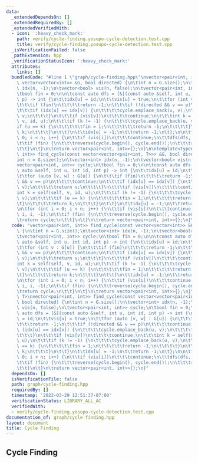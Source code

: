 ```yaml
---
data:
  _extendedDependsOn: []
  _extendedRequiredBy: []
  _extendedVerifiedWith:
  - icon: ':heavy_check_mark:'
    path: verify/cycle-finding.yosupo-cycle-detection.test.cpp
    title: verify/cycle-finding.yosupo-cycle-detection.test.cpp
  _isVerificationFailed: false
  _pathExtension: hpp
  _verificationStatusIcon: ':heavy_check_mark:'
  attributes:
    links: []
  bundledCode: "#line 1 \"graph/cycle-finding.hpp\"\nvector<pair<int, int>> find_cycle(const\
    \ vector<vector<int>> &G, bool directed) {\n\tint n = G.size();\n\tvector<int>\
    \ idx(n, -1);\n\tvector<bool> vis(n, false);\n\tvector<pair<int, int>> cycle;\n\
    \tbool fin = 0;\n\n\tconst auto dfs = [&](const auto &self, int u, int id, int\
    \ p) -> int {\n\t\tidx[u] = id;\n\t\tvis[u] = true;\n\t\tfor (int v : G[u]) {\n\
    \t\t\tif (fin)\n\t\t\t\treturn -1;\n\t\t\tif (!directed && v == p)\n\t\t\t\tcontinue;\n\
    \t\t\tif (idx[u] == idx[v]) {\n\t\t\t\tcycle.emplace_back(u, v);\n\t\t\t\treturn\
    \ v;\n\t\t\t}\n\t\t\tif (vis[v])\n\t\t\t\tcontinue;\n\t\t\tint k = self(self,\
    \ v, id, u);\n\t\t\tif (k != -1) {\n\t\t\t\tcycle.emplace_back(u, v);\n\t\t\t\t\
    if (u == k) {\n\t\t\t\t\tfin = 1;\n\t\t\t\t\treturn -1;\n\t\t\t\t}\n\t\t\t\treturn\
    \ k;\n\t\t\t}\n\t\t}\n\t\tidx[u] = -1;\n\t\treturn -1;\n\t};\n\n\tfor (int i =\
    \ 0; i < n; i++) {\n\t\tif (vis[i])\n\t\t\tcontinue;\n\t\tdfs(dfs, i, i, -1);\n\
    \t\tif (fin) {\n\t\t\treverse(cycle.begin(), cycle.end());\n\t\t\treturn cycle;\n\
    \t\t}\n\t}\n\treturn vector<pair<int, int>>{};\n}\n\ntemplate<typename T>\nvector<pair<int,\
    \ int>> find_cycle(const vector<vector<pair<int, T>>> &G, bool directed) {\n\t\
    int n = G.size();\n\tvector<int> idx(n, -1);\n\tvector<bool> vis(n, false);\n\t\
    vector<pair<int, int>> cycle;\n\tbool fin = 0;\n\n\tconst auto dfs = [&](const\
    \ auto &self, int u, int id, int p) -> int {\n\t\tidx[u] = id;\n\t\tvis[u] = true;\n\
    \t\tfor (auto [v, w] : G[u]) {\n\t\t\tif (fin)\n\t\t\t\treturn -1;\n\t\t\tif (!directed\
    \ && v == p)\n\t\t\t\tcontinue;\n\t\t\tif (idx[u] == idx[v]) {\n\t\t\t\tcycle.emplace_back(u,\
    \ v);\n\t\t\t\treturn v;\n\t\t\t}\n\t\t\tif (vis[v])\n\t\t\t\tcontinue;\n\t\t\t\
    int k = self(self, v, id, u);\n\t\t\tif (k != -1) {\n\t\t\t\tcycle.emplace_back(u,\
    \ v);\n\t\t\t\tif (u == k) {\n\t\t\t\t\tfin = 1;\n\t\t\t\t\treturn -1;\n\t\t\t\
    \t}\n\t\t\t\treturn k;\n\t\t\t}\n\t\t}\n\t\tidx[u] = -1;\n\t\treturn -1;\n\t};\n\
    \n\tfor (int i = 0; i < n; i++) {\n\t\tif (vis[i])\n\t\t\tcontinue;\n\t\tdfs(dfs,\
    \ i, i, -1);\n\t\tif (fin) {\n\t\t\treverse(cycle.begin(), cycle.end());\n\t\t\
    \treturn cycle;\n\t\t}\n\t}\n\treturn vector<pair<int, int>>{};\n}\n"
  code: "vector<pair<int, int>> find_cycle(const vector<vector<int>> &G, bool directed)\
    \ {\n\tint n = G.size();\n\tvector<int> idx(n, -1);\n\tvector<bool> vis(n, false);\n\
    \tvector<pair<int, int>> cycle;\n\tbool fin = 0;\n\n\tconst auto dfs = [&](const\
    \ auto &self, int u, int id, int p) -> int {\n\t\tidx[u] = id;\n\t\tvis[u] = true;\n\
    \t\tfor (int v : G[u]) {\n\t\t\tif (fin)\n\t\t\t\treturn -1;\n\t\t\tif (!directed\
    \ && v == p)\n\t\t\t\tcontinue;\n\t\t\tif (idx[u] == idx[v]) {\n\t\t\t\tcycle.emplace_back(u,\
    \ v);\n\t\t\t\treturn v;\n\t\t\t}\n\t\t\tif (vis[v])\n\t\t\t\tcontinue;\n\t\t\t\
    int k = self(self, v, id, u);\n\t\t\tif (k != -1) {\n\t\t\t\tcycle.emplace_back(u,\
    \ v);\n\t\t\t\tif (u == k) {\n\t\t\t\t\tfin = 1;\n\t\t\t\t\treturn -1;\n\t\t\t\
    \t}\n\t\t\t\treturn k;\n\t\t\t}\n\t\t}\n\t\tidx[u] = -1;\n\t\treturn -1;\n\t};\n\
    \n\tfor (int i = 0; i < n; i++) {\n\t\tif (vis[i])\n\t\t\tcontinue;\n\t\tdfs(dfs,\
    \ i, i, -1);\n\t\tif (fin) {\n\t\t\treverse(cycle.begin(), cycle.end());\n\t\t\
    \treturn cycle;\n\t\t}\n\t}\n\treturn vector<pair<int, int>>{};\n}\n\ntemplate<typename\
    \ T>\nvector<pair<int, int>> find_cycle(const vector<vector<pair<int, T>>> &G,\
    \ bool directed) {\n\tint n = G.size();\n\tvector<int> idx(n, -1);\n\tvector<bool>\
    \ vis(n, false);\n\tvector<pair<int, int>> cycle;\n\tbool fin = 0;\n\n\tconst\
    \ auto dfs = [&](const auto &self, int u, int id, int p) -> int {\n\t\tidx[u]\
    \ = id;\n\t\tvis[u] = true;\n\t\tfor (auto [v, w] : G[u]) {\n\t\t\tif (fin)\n\t\
    \t\t\treturn -1;\n\t\t\tif (!directed && v == p)\n\t\t\t\tcontinue;\n\t\t\tif\
    \ (idx[u] == idx[v]) {\n\t\t\t\tcycle.emplace_back(u, v);\n\t\t\t\treturn v;\n\
    \t\t\t}\n\t\t\tif (vis[v])\n\t\t\t\tcontinue;\n\t\t\tint k = self(self, v, id,\
    \ u);\n\t\t\tif (k != -1) {\n\t\t\t\tcycle.emplace_back(u, v);\n\t\t\t\tif (u\
    \ == k) {\n\t\t\t\t\tfin = 1;\n\t\t\t\t\treturn -1;\n\t\t\t\t}\n\t\t\t\treturn\
    \ k;\n\t\t\t}\n\t\t}\n\t\tidx[u] = -1;\n\t\treturn -1;\n\t};\n\n\tfor (int i =\
    \ 0; i < n; i++) {\n\t\tif (vis[i])\n\t\t\tcontinue;\n\t\tdfs(dfs, i, i, -1);\n\
    \t\tif (fin) {\n\t\t\treverse(cycle.begin(), cycle.end());\n\t\t\treturn cycle;\n\
    \t\t}\n\t}\n\treturn vector<pair<int, int>>{};\n}"
  dependsOn: []
  isVerificationFile: false
  path: graph/cycle-finding.hpp
  requiredBy: []
  timestamp: '2022-03-29 12:51:37-07:00'
  verificationStatus: LIBRARY_ALL_AC
  verifiedWith:
  - verify/cycle-finding.yosupo-cycle-detection.test.cpp
documentation_of: graph/cycle-finding.hpp
layout: document
title: Cycle Finding
---
```


## Cycle Finding